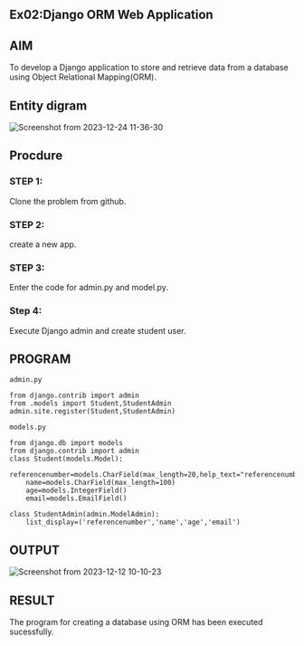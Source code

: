 ## Ex02:Django ORM Web Application

## AIM
To develop a Django application to store and retrieve data from a database using Object Relational Mapping(ORM).

## Entity digram
![Screenshot from 2023-12-24 11-36-30](https://github.com/DivyaMunirathnamm/django-orm-app/assets/147474097/1bd90fad-eb5c-4789-a081-406590a321db)

## Procdure
### STEP 1:
Clone the problem from github.
### STEP 2:
create a new app.
### STEP 3:
Enter the code for admin.py and model.py.
### Step 4:
Execute Django admin and create student user.
## PROGRAM
```
admin.py

from django.contrib import admin
from .models import Student,StudentAdmin
admin.site.register(Student,StudentAdmin)

models.py

from django.db import models
from django.contrib import admin
class Student(models.Model):
    referencenumber=models.CharField(max_length=20,help_text="referencenumber")
    name=models.CharField(max_length=100)
    age=models.IntegerField()
    email=models.EmailField()

class StudentAdmin(admin.ModelAdmin):
    list_display=('referencenumber','name','age','email')
```

## OUTPUT
![Screenshot from 2023-12-12 10-10-23](https://github.com/DivyaMunirathnamm/django-orm-app/assets/147474097/77a43f8a-e9fb-45a9-95ae-eeee28575cbc)

## RESULT
The program for creating a database using ORM has been executed sucessfully.

